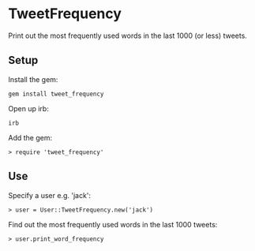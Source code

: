 TweetFrequency
===============

Print out the most frequently used words in the last 1000 (or less) tweets.

## Setup
Install the gem:

`gem install tweet_frequency`

Open up irb:

`irb`

Add the gem:

`> require 'tweet_frequency'`

## Use
Specify a user e.g. 'jack':

`> user = User::TweetFrequency.new('jack')`

Find out the most frequently used words in the last 1000 tweets:

`> user.print_word_frequency`

